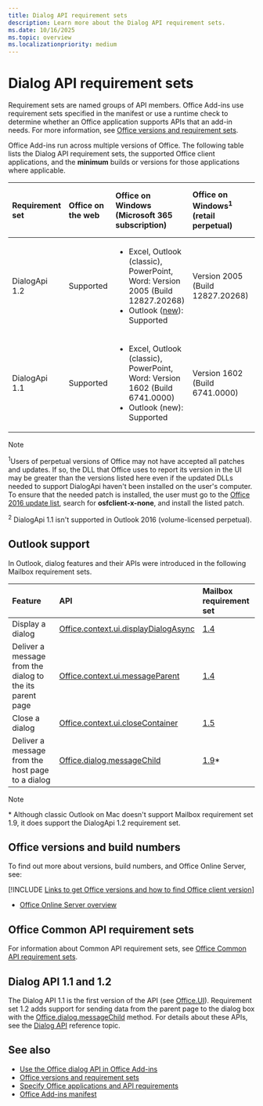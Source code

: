 ```yaml
---
title: Dialog API requirement sets
description: Learn more about the Dialog API requirement sets.
ms.date: 10/16/2025
ms.topic: overview
ms.localizationpriority: medium
---
```


# Dialog API requirement sets

Requirement sets are named groups of API members. Office Add-ins use requirement sets specified in the manifest or use a runtime check to determine whether an Office application supports APIs that an add-in needs. For more information, see [Office versions and requirement sets](/office/dev/add-ins/develop/office-versions-and-requirement-sets).

Office Add-ins run across multiple versions of Office. The following table lists the Dialog API requirement sets, the supported Office client applications, and the **minimum** builds or versions for those applications where applicable.

| Requirement set | Office on the web | Office on Windows<br>(Microsoft 365 subscription) | Office on Windows<sup>1</sup><br>(retail perpetual) | Office on Windows<sup>1</sup><br>(volume-licensed perpetual/[LTSC](/office/dev/add-ins/resources/resources-glossary#long-term-service-channel-ltsc)) | Office on Mac | Office on iPad | Office Online Server |
|:-----|:-----|:-----|:-----|:-----|:-----|:-----|:-----|
| DialogApi 1.2 | Supported | <ul><li>Excel, Outlook (classic), PowerPoint, Word: Version 2005 (Build 12827.20268)</li><li>Outlook ([new](https://support.microsoft.com/office/656bb8d9-5a60-49b2-a98b-ba7822bc7627)): Supported</li></ul> | Version 2005 (Build 12827.20268) | Office 2021: Version 2005 (Build 12827.20268) | Version 16.37 (20051002) | Version 16.37 | Not supported |
| DialogApi 1.1 | Supported | <ul><li>Excel, Outlook (classic), PowerPoint, Word: Version 1602 (Build 6741.0000)</li><li>Outlook (new): Supported</li></ul> | Version 1602 (Build 6741.0000) | Office 2016<sup>2</sup> | Version 15.20 | Version 1.22 | Version 1608 (Build 7601.6800) |

> [!NOTE]
> <sup>1</sup>Users of perpetual versions of Office may not have accepted all patches and updates. If so, the DLL that Office uses to report its version in the UI may be greater than the versions listed here even if the updated DLLs needed to support DialogApi haven't been installed on the user's computer. To ensure that the needed patch is installed, the user must go to the [Office 2016 update list](/officeupdates/msp-files-office-2016), search for **osfclient-x-none**, and install the listed patch.
>
> <sup>2</sup> DialogApi 1.1 isn't supported in Outlook 2016 (volume-licensed perpetual).

## Outlook support

In Outlook, dialog features and their APIs were introduced in the following Mailbox requirement sets.

| Feature | API | Mailbox requirement set |
| :----- | :----- | :----- |
| Display a dialog | [Office.context.ui.displayDialogAsync](/javascript/api/office/office.ui#office-office-ui-displaydialogasync-member(1)) | [1.4](../outlook/requirement-set-1.4/outlook-requirement-set-1.4.md) |
| Deliver a message from the dialog to the its parent page | [Office.context.ui.messageParent](/javascript/api/office/office.ui#office-office-ui-messageparent-member(1)) | [1.4](../outlook/requirement-set-1.4/outlook-requirement-set-1.4.md) |
| Close a dialog | [Office.context.ui.closeContainer](/javascript/api/office/office.ui#office-office-ui-closecontainer-member(1)) | [1.5](../outlook/requirement-set-1.5/outlook-requirement-set-1.5.md) |
| Deliver a message from the host page to a dialog | [Office.dialog.messageChild](/javascript/api/office/office.dialog#office-office-dialog-messagechild-member(1)) | [1.9](../outlook/requirement-set-1.9/outlook-requirement-set-1.9.md)\* |

> [!NOTE]
> \* Although classic Outlook on Mac doesn't support Mailbox requirement set 1.9, it does support the DialogApi 1.2 requirement set.

## Office versions and build numbers

To find out more about versions, build numbers, and Office Online Server, see:

[!INCLUDE [Links to get Office versions and how to find Office client version](../../includes/links-get-office-versions-builds.md)]

- [Office Online Server overview](/officeonlineserver/office-online-server-overview)

## Office Common API requirement sets

For information about Common API requirement sets, see [Office Common API requirement sets](office-add-in-requirement-sets.md).

## Dialog API 1.1 and 1.2

The Dialog API 1.1 is the first version of the API (see [Office.UI](/javascript/api/office/office.ui)). Requirement set 1.2 adds support for sending data from the parent page to the dialog box with the [Office.dialog.messageChild](/javascript/api/office/office.dialog#office-office-dialog-messagechild-member(1)) method. For details about these APIs, see the [Dialog API](/javascript/api/office/office.ui) reference topic.

## See also

- [Use the Office dialog API in Office Add-ins](/office/dev/add-ins/develop/dialog-api-in-office-add-ins)
- [Office versions and requirement sets](/office/dev/add-ins/develop/office-versions-and-requirement-sets)
- [Specify Office applications and API requirements](/office/dev/add-ins/develop/specify-office-hosts-and-api-requirements)
- [Office Add-ins manifest](/office/dev/add-ins/develop/add-in-manifests)
